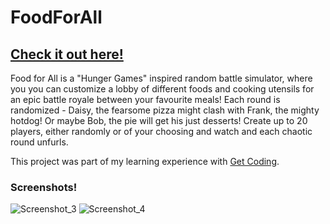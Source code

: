 # FoodForAll

## [Check it out here!](https://djkean.github.io/FoodForAll/)

Food for All is a "Hunger Games" inspired random battle simulator, where you you can customize a lobby of different foods and cooking utensils for an epic battle royale between your favourite meals! Each round is randomized - Daisy, the fearsome pizza might clash with Frank, the mighty hotdog! Or maybe Bob, the pie will get his just desserts! Create up to 20 players, either randomly or of your choosing and watch and each chaotic round unfurls.

This project was part of my learning experience with [Get Coding](https://www.get-coding.ca).

### Screenshots!
![Screenshot_3](https://github.com/djkean/FoodForAll/assets/95929464/4acd927e-9d64-466b-b0f9-77e58ca4262b)
![Screenshot_4](https://github.com/djkean/FoodForAll/assets/95929464/68195653-0b01-41ff-9819-12a2e62cc535)
